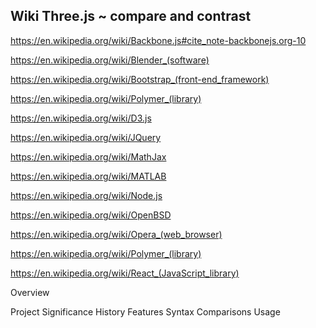 

## Wiki Three.js ~ compare and contrast

https://en.wikipedia.org/wiki/Backbone.js#cite_note-backbonejs.org-10

https://en.wikipedia.org/wiki/Blender_(software)

https://en.wikipedia.org/wiki/Bootstrap_(front-end_framework)

https://en.wikipedia.org/wiki/Polymer_(library)

https://en.wikipedia.org/wiki/D3.js

https://en.wikipedia.org/wiki/JQuery

https://en.wikipedia.org/wiki/MathJax

https://en.wikipedia.org/wiki/MATLAB

https://en.wikipedia.org/wiki/Node.js

https://en.wikipedia.org/wiki/OpenBSD

https://en.wikipedia.org/wiki/Opera_(web_browser)

https://en.wikipedia.org/wiki/Polymer_(library)

https://en.wikipedia.org/wiki/React_(JavaScript_library)


Overview

Project Significance
History
Features
Syntax
Comparisons
Usage

